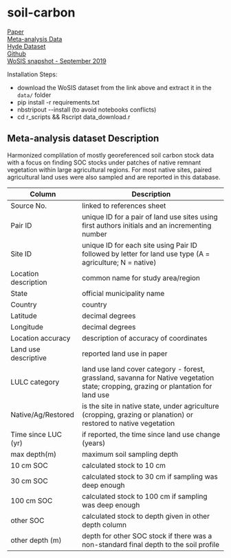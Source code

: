 # soil-carbon

[Paper](https://www.pnas.org/content/114/36/9575?__cf_chl_jschl_tk__=pmd_f058691333b9ea8968c99d5667424db6abbd64f9-1627461072-0-gqNtZGzNAeKjcnBszQiO#sec-10)  
[Meta-analysis Data](https://dataverse.harvard.edu/dataset.xhtml?persistentId=doi:10.7910/DVN/QQQM8V)  
[Hyde Dataset](https://www.pbl.nl/en/image/links/hyde)  
[Github](https://github.com/whrc/Soil-Carbon-Debt)  
[WoSIS snapshot - September 2019](https://data.isric.org/geonetwork/srv/eng/catalog.search#/metadata/ca880bd4-cff8-11e9-8046-0cc47adaa92c)

Installation Steps:
- download the WoSIS dataset from the link above and extract it in the `data/` folder
- pip install -r requirements.txt
- nbstripout --install (to avoid notebooks conflicts)
- cd r_scripts && Rscript data_download.r


## Meta-analysis dataset Description

Harmonized complilation of mostly georeferenced soil carbon stock data with a focus on finding SOC stocks under 
patches of native remnant vegetation within large agricultural regions. For most native sites, paired agricultural 
land uses were also sampled and are reported in this database.

| Column               | Description                                                                                                                         |
|----------------------|-------------------------------------------------------------------------------------------------------------------------------------|
| Source No.           | linked to references sheet                                                                                                          |
| Pair ID              | unique ID for a pair of land use sites using first authors initials and an incrementing number                                      |
| Site ID              | unique ID for each site using Pair ID followed by letter for land use type (A = agriculture; N = native)                            |
| Location description | common name for study area/region                                                                                                   |
| State                | official municipality name                                                                                                          |
|  Country             | country                                                                                                                             |
| Latitude             | decimal degrees                                                                                                                     |
| Longitude            | decimal degrees                                                                                                                     |
| Location accuracy    | description of accuracy of coordinates                                                                                              |
| Land use descriptive | reported land use in paper                                                                                                          |
| LULC category        | land use land cover category - forest, grassland, savanna for Native vegetation state; cropping, grazing or plantation for land use |
| Native/Ag/Restored   | is the site in native state, under agriculture (cropping, grazing or planation) or restored to native vegetation                    |
| Time since LUC (yr)  | if reported, the time since land use change (years)                                                                                 |
| max depth(m)         | maximum soil sampling depth                                                                                                         |
| 10 cm SOC            | calculated stock to 10 cm                                                                                                           |
| 30 cm SOC            | calculated stock to 30 cm if sampling was deep enough                                                                               |
| 100 cm SOC           | calculated stock to 100 cm if sampling was deep enough                                                                              |
| other SOC            | calculated stock to depth given in other depth column                                                                               |
| other depth (m)      | depth for other SOC stock if there was a non-standard final depth to the soil profile                                               |
